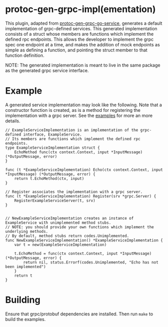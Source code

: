 # protoc-gen-grpc-impl(ementation)

This plugin, adapted from [protoc-gen-grpc-go-service](https://github.com/nstogner/protoc-gen-grpc-go-service), generates a default implementation of grpc-defined services. This generated implementation consists of a struct whose members are functions which implement the defined rpc endpoints.  This allows the developer to implement the grpc spec one endpoint at a time, and makes the addition of mock endpoints as simple as defining a function, and pointing the struct member to that function definition.  

NOTE: The generated implementation is meant to live in the same package as the generated grpc service interface.

# Example

A generated service implementation may look like the following. Note that a constructor function is created, as is a method for registering the implementation with a grpc server.  See the [examples](examples/) for more an more details.

```
// ExampleServiceImplementation is an implementation of the grpc-defined interface, ExampleService.
// Its members are functions which implement the defined rpc endpoints.
type ExampleServiceImplementation struct {
	EchoMethod func(ctx context.Context, input *InputMessage) (*OutputMessage, error)
}

func (t *ExampleServiceImplementation) Echo(ctx context.Context, input *InputMessage) (*OutputMessage, error) {
	return t.EchoMethod(ctx, input)
}

// Register associates the implementation with a grpc server.
func (t *ExampleServiceImplementation) Register(srv *grpc.Server) {
	RegisterExampleServiceServer(t, srv)
}


// NewExampleServiceImplementation creates an instance of ExampleService with unimplemented method stubs.
// NOTE: you should provide your own functions which implement the underlying methods.
// By default, method stubs return codes.Unimplemented.
func NewExampleServiceImplementation() *ExampleServiceImplementation {
	var t = new(ExampleServiceImplementation)

	t.EchoMethod = func(ctx context.Context, input *InputMessage) (*OutputMessage, error) {
		return nil, status.Errorf(codes.Unimplemented, "Echo has not been implemented")
	}
    return t
}
```




# Building

Ensure that grpc/protobuf dependencies are installed. Then run `make` to build the examples.
